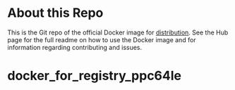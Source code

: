 # About this Repo

This is the Git repo of the official Docker image for [distribution](https://registry.hub.docker.com/_/registry/).
See the Hub page for the full readme on how to use the Docker image and for information
regarding contributing and issues.
# docker_for_registry_ppc64le

